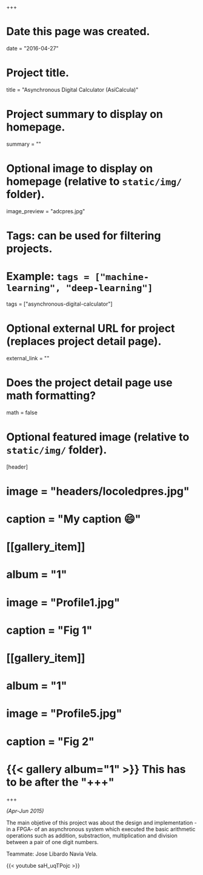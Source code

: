 +++
# Date this page was created.
date = "2016-04-27"

# Project title.
title = "Asynchronous Digital Calculator (AsíCalcula)"

# Project summary to display on homepage.
summary = ""

# Optional image to display on homepage (relative to `static/img/` folder).
image_preview = "adcpres.jpg"

# Tags: can be used for filtering projects.
# Example: `tags = ["machine-learning", "deep-learning"]`
tags = ["asynchronous-digital-calculator"]

# Optional external URL for project (replaces project detail page).
external_link = ""

# Does the project detail page use math formatting?
math = false

# Optional featured image (relative to `static/img/` folder).
[header]
# image = "headers/locoledpres.jpg"
# caption = "My caption :smile:"

# [[gallery_item]]
# album = "1"
# image = "Profile1.jpg"
# caption = "Fig 1"
    
# [[gallery_item]]
# album = "1"
# image = "Profile5.jpg"
# caption = "Fig 2"
# {{< gallery album="1" >}} This has to be after the "+++"

+++

*(Apr-Jun 2015)*

The main objetive of this project was about the design and implementation -in a FPGA- of an asynchronous system which executed the basic arithmetic operations such as addition, substraction, multiplication and division between a pair of one digit numbers.

Teammate: Jose Libardo Navia Vela.

{{< youtube saH_uqTPojc >}}

